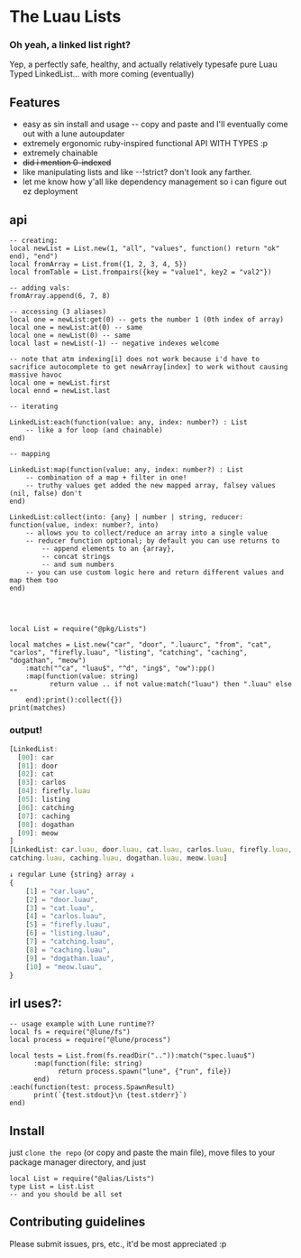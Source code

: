 # The Luau Lists

### Oh yeah, a linked list right?
Yep, a perfectly safe, healthy, and actually relatively typesafe pure Luau Typed LinkedList... with more coming (eventually)

## Features
- easy as sin install and usage -- copy and paste and I'll eventually come out with a lune autoupdater
- extremely ergonomic ruby-inspired functional API WITH TYPES :p
- extremely chainable
- ~~did i mention 0-indexed~~
- like manipulating lists and like --!strict? don't look any farther.
- let me know how y'all like dependency management so i can figure out ez deployment

## api
```luau
-- creating:
local newList = List.new(1, "all", "values", function() return "ok" end), "end")
local fromArray = List.from({1, 2, 3, 4, 5})
local fromTable = List.frompairs({key = "value1", key2 = "val2"})

-- adding vals:
fromArray.append(6, 7, 8)

-- accessing (3 aliases)
local one = newList:get(0) -- gets the number 1 (0th index of array)
local one = newList:at(0) -- same 
local one = newList(0) -- same
local last = newList(-1) -- negative indexes welcome

-- note that atm indexing[i] does not work because i'd have to sacrifice autocomplete to get newArray[index] to work without causing massive havoc
local one = newList.first 
local ennd = newList.last

-- iterating

LinkedList:each(function(value: any, index: number?) : List
    -- like a for loop (and chainable) 
end)

-- mapping

LinkedList:map(function(value: any, index: number?) : List
    -- combination of a map + filter in one! 
    -- truthy values get added the new mapped array, falsey values (nil, false) don't
end)

LinkedList:collect(into: {any} | number | string, reducer: function(value, index: number?, into) 
    -- allows you to collect/reduce an array into a single value
    -- reducer function optional; by default you can use returns to
        -- append elements to an {array}, 
        -- concat strings
        -- and sum numbers
    -- you can use custom logic here and return different values and map them too
end)



```

##
```luau
local List = require("@pkg/Lists")

local matches = List.new("car", "door", ".luaurc", "from", "cat", "carlos", "firefly.luau", "listing", "catching", "caching", "dogathan", "meow")
    :match("^ca", "luau$", "^d", "ing$", "ow"):pp()
    :map(function(value: string)
          return value .. if not value:match("luau") then ".luau" else ""
    end):print():collect({})
print(matches)
```
### output!
```ts
[LinkedList:
  [00]: car
  [01]: door
  [02]: cat
  [03]: carlos
  [04]: firefly.luau
  [05]: listing
  [06]: catching
  [07]: caching
  [08]: dogathan
  [09]: meow
]
[LinkedList: car.luau, door.luau, cat.luau, carlos.luau, firefly.luau, listing.luau, 
catching.luau, caching.luau, dogathan.luau, meow.luau]

↓ regular Lune {string} array ↓
{
    [1] = "car.luau",
    [2] = "door.luau",
    [3] = "cat.luau",
    [4] = "carlos.luau",
    [5] = "firefly.luau",
    [6] = "listing.luau",
    [7] = "catching.luau",
    [8] = "caching.luau",
    [9] = "dogathan.luau",
    [10] = "meow.luau",
}
```
## irl uses?:
```luau
-- usage example with Lune runtime??
local fs = require("@lune/fs")
local process = require("@lune/process")

local tests = List.from(fs.readDir("..")):match("spec.luau$")
      :map(function(file: string)
            return process.spawn("lune", {"run", file})
      end)
:each(function(test: process.SpawnResult)
      print(`{test.stdout}\n {test.stderr}`)
end)
```

## Install
just `clone the repo` (or copy and paste the main file), move files to your package manager directory, and just 
```luau
local List = require("@alias/Lists")
type List = List.List
-- and you should be all set
```

## Contributing guidelines
Please submit issues, prs, etc., it'd be most appreciated :p
